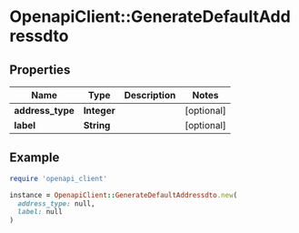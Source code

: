 # OpenapiClient::GenerateDefaultAddressdto

## Properties

| Name | Type | Description | Notes |
| ---- | ---- | ----------- | ----- |
| **address_type** | **Integer** |  | [optional] |
| **label** | **String** |  | [optional] |

## Example

```ruby
require 'openapi_client'

instance = OpenapiClient::GenerateDefaultAddressdto.new(
  address_type: null,
  label: null
)
```

